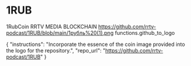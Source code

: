 # 1RUB
1RubCoin RRTV MEDIA BLOCKCHAIN
https://github.com/rrtv-podcast/1RUB/blob/main/1рубль%20(1).png
functions\.github_to_logo

{
  "instructions": "Incorporate the essence of the coin image provided into the logo for the repository.",
  "repo_url": "https://github.com/rrtv-podcast/1RUB"
}
